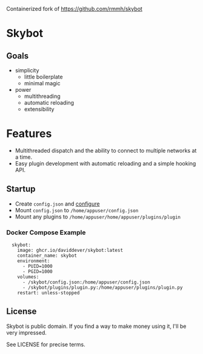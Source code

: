 Containerized fork of <https://github.com/rmmh/skybot>

# Skybot

## Goals

- simplicity
  - little boilerplate
  - minimal magic
- power
  - multithreading
  - automatic reloading
  - extensibility

# Features

- Multithreaded dispatch and the ability to connect to multiple networks at a time.
- Easy plugin development with automatic reloading and a simple hooking API.

## Startup

- Create `config.json` and [configure](https://github.com/rmmh/skybot/blob/master/docs/Configuration.md)
- Mount `config.json` to `/home/appuser/config.json`
- Mount any plugins to `/home/appuser/home/appuser/plugins/plugin`

### Docker Compose Example

```
  skybot:
    image: ghcr.io/daviddever/skybot:latest
    container_name: skybot
    environment:
      - PUID=1000
      - PGID=1000
    volumes:
      - /skybot/config.json:/home/appuser/config.json
      - /skybot/plugins/plugin.py:/home/appuser/plugins/plugin.py
    restart: unless-stopped
```

## License

Skybot is public domain. If you find a way to make money using it, I'll be very impressed.

See LICENSE for precise terms.

